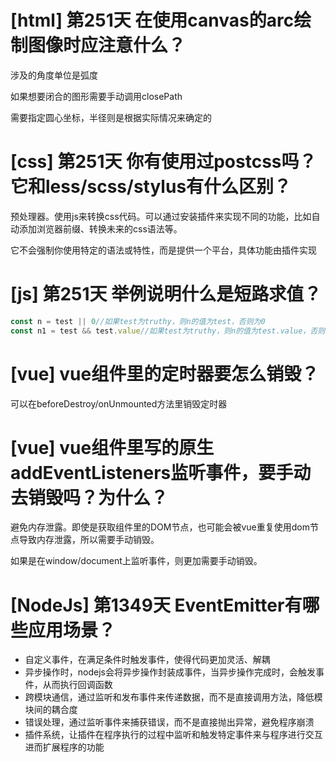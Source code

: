 # [html] 第251天 在使用canvas的arc绘制图像时应注意什么？

涉及的角度单位是弧度

如果想要闭合的图形需要手动调用closePath

需要指定圆心坐标，半径则是根据实际情况来确定的

# [css] 第251天 你有使用过postcss吗？它和less/scss/stylus有什么区别？

预处理器。使用js来转换css代码。可以通过安装插件来实现不同的功能，比如自动添加浏览器前缀、转换未来的css语法等。

它不会强制你使用特定的语法或特性，而是提供一个平台，具体功能由插件实现

# [js] 第251天 举例说明什么是短路求值？

```javascript
const n = test || 0//如果test为truthy，则n的值为test，否则为0
const n1 = test && test.value//如果test为truthy，则n的值为test.value，否则为undefined
```

# [vue] vue组件里的定时器要怎么销毁？

可以在beforeDestroy/onUnmounted方法里销毁定时器

# [vue] vue组件里写的原生addEventListeners监听事件，要手动去销毁吗？为什么？

避免内存泄露。即使是获取组件里的DOM节点，也可能会被vue重复使用dom节点导致内存泄露，所以需要手动销毁。

如果是在window/document上监听事件，则更加需要手动销毁。

# [NodeJs] 第1349天 EventEmitter有哪些应用场景？

- 自定义事件，在满足条件时触发事件，使得代码更加灵活、解耦
- 异步操作时，nodejs会将异步操作封装成事件，当异步操作完成时，会触发事件，从而执行回调函数
- 跨模块通信，通过监听和发布事件来传递数据，而不是直接调用方法，降低模块间的耦合度
- 错误处理，通过监听事件来捕获错误，而不是直接抛出异常，避免程序崩溃
- 插件系统，让插件在程序执行的过程中监听和触发特定事件来与程序进行交互进而扩展程序的功能
